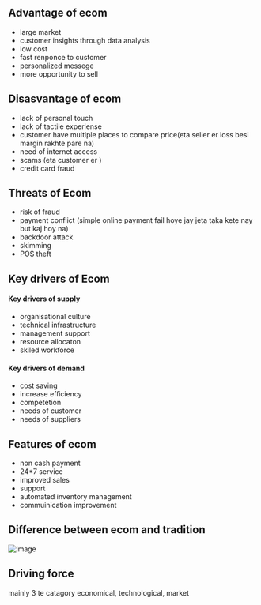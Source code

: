 ## Advantage of ecom

+ large market
+ customer insights through data analysis
+ low cost
+ fast renponce to customer
+ personalized messege
+ more opportunity to sell

## Disasvantage of ecom

+ lack of personal touch
+ lack of tactile experiense
+ customer have multiple places to compare price(eta seller er loss besi margin rakhte pare na)
+ need of internet access
+ scams (eta customer er )
+ credit card fraud

## Threats of Ecom

+ risk of fraud
+ payment conflict (simple online payment fail hoye jay jeta taka kete nay but kaj hoy na)
+ backdoor attack
+ skimming
+ POS theft

## Key drivers of Ecom

#### Key drivers of supply 
+ organisational culture
+ technical infrastructure
+ management support
+ resource allocaton
+ skiled workforce

#### Key drivers of demand
+ cost saving
+ increase efficiency
+ competetion
+ needs of customer
+ needs of suppliers

## Features of ecom

+ non cash payment
+ 24*7 service
+ improved sales
+ support
+ automated inventory management
+ commuinication improvement

## Difference between ecom and tradition

![image](https://github.com/pritamhazra21/ecom/assets/75198912/6f48bf35-e1e3-4764-8ca1-db3670134ec9)

## Driving force

mainly 3 te catagory economical, technological, market

